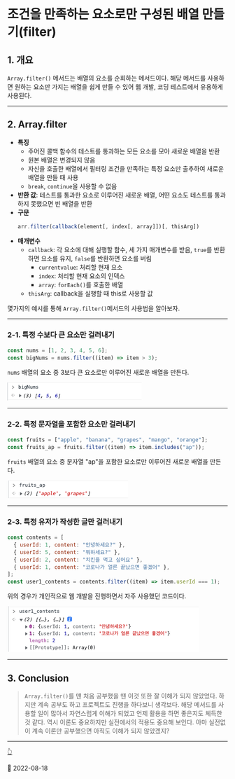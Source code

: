 # 조건을 만족하는 요소로만 구성된 배열 만들기(filter)

## 1. 개요

`Array.filter()` 메서드는 배열의 요소를 순회하는 메서드이다. 해당 메서드를 사용하면 원하는 요소만 가지는 배열을
쉽게 만들 수 있어 웹 개발, 코딩 테스트에서 유용하게 사용된다.

---

## 2. Array.filter

- **특징**
  - 주어진 콜백 함수의 테스트를 통과하는 모든 요소를 모아 새로운 배열을 반환
  - 원본 배열은 변경되지 않음
  - 자신을 호출한 배열에서 필터링 조건을 만족하는 특정 요소만 출추하여 새로운 배열을 만들 때 사용
  - `break`, `continue`을 사용할 수 없음
- **반환 값**: 테스트를 통과한 요소로 이루어진 새로운 배열, 어떤 요소도 테스트를 통과하지 못했으면 빈 배열을 반환
- **구문**
  ```javascript
  arr.filter(callback(element[, index[, array]])[, thisArg])
  ```
- **매개변수**
  - `callback`: 각 요소에 대해 실행할 함수, 세 가지 매개변수를 받음, `true`를 반환하면 요소를 유지, `false`를 반환하면 요소를 버림
    - `currentvalue`: 처리할 현재 요소
    - `index`: 처리할 현재 요소의 인덱스
    - `array`: `forEach()`를 호출한 배열
  - `thisArg`: callback을 실행할 때 this로 사용할 값

몇가지의 예시를 통해 `Array.filter()`메서드의 사용법을 알아보자.

---

### 2-1. 특정 수보다 큰 요소만 걸러내기

```javascript
const nums = [1, 2, 3, 4, 5, 6];
const bigNums = nums.filter((item) => item > 3);
```

`nums` 배열의 요소 중 3보다 큰 요소로만 이루어진 새로운 배열을 만든다.

![filter 1](/image/JS/ArrayMethod/Filter/filter1.png)

---

### 2-2. 특정 문자열을 포함한 요소만 걸러내기

```javascript
const fruits = ["apple", "banana", "grapes", "mango", "orange"];
const fruits_ap = fruits.filter((item) => item.includes("ap"));
```

`fruits` 배열의 요소 중 문자열 "ap"을 포함한 요소로만 이루어진 새로운 배열을 만든다.

![filter 2](/image/JS/ArrayMethod/Filter/filter2.png)

---

### 2-3. 특정 유저가 작성한 글만 걸러내기

```javascript
const contents = [
  { userId: 1, content: "안녕하세요?" },
  { userId: 5, content: "뭐하세요?" },
  { userId: 2, content: "치킨을 먹고 싶어요" },
  { userId: 1, content: "코로나가 얼른 끝났으면 좋겠어" },
];
const user1_contents = contents.filter((item) => item.userId === 1);
```

위의 경우가 개인적으로 웹 개발을 진행하면서 자주 사용했던 코드이다.

![filter 3](/image/JS/ArrayMethod/Filter/filter3.png)

---

## 3. Conclusion

> `Array.filter()`를 맨 처음 공부했을 땐 이것 또한 잘 이해가 되지 않았었다. 하지만 계속 공부도 하고 프로젝트도
> 진행을 하다보니 생각보다. 해당 메서드를 사용할 일이 많아서 자연스럽게 이해가 되었고 언제 활용을 하면 좋은지도 체득한 것 같다.
> 역시 이론도 중요하지만 실전에서의 적용도 중요해 보인다. 아마 실전없이 계속 이론만 공부했으면 아직도 이해가 되지 않았겠지?

---

[👆](#조건을-만족하는-요소로만-구성된-배열-만들기filter)

📅 2022-08-18
